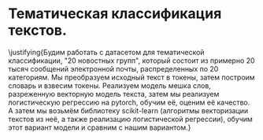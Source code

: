 # Тематическая классификация текстов.         

\justifying{Будим работать с датасетом для тематической классификации, "20 новостных групп", который состоит из примерно 20 тысяч сообщений электронной почты, распределенных по 20 категориям. Мы  преобразуем исходный текст в токены, затем построим словарь и взвесим токены. Реализуем модель мешка слов, разреженную векторную модель текста, затем мы реализуем логистическую регрессию на pytorch, обучим её, оценим её качество. А затем мы возьмём библиотеку scikit-learn (алгоритмы векторизации текстов из неё, а также реализацию логистической регрессии), обучим этот вариант модели и сравним с нашим вариантом.}    


